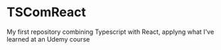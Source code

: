 # TSComReact
My first repository combining Typescript with React, applyng what I've learned at an Udemy course

